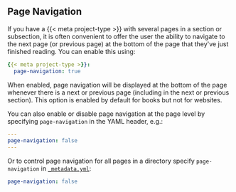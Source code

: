 ## Page Navigation

If you have a {{< meta project-type >}} with several pages in a section or subsection, it is often convenient to offer the user the ability to navigate to the next page (or previous page) at the bottom of the page that they've just finished reading. You can enable this using:

```{.yaml filename="_quarto.yml"}
{{< meta project-type >}}:
  page-navigation: true
```

When enabled, page navigation will be displayed at the bottom of the page whenever there is a next or previous page (including in the next or previous section). This option is enabled by default for books but not for websites.

You can also enable or disable page navigation at the page level by specifying `page-navigation` in the YAML header, e.g.:

```{.yaml filename="basics.qmd"}
---
page-navigation: false
---
```

Or to control page navigation for all pages in a directory specify `page-navigation` in [`_metadata.yml`](/docs/projects/quarto-projects.qmd#directory-metadata):

``` {.yaml filename="_metadata.yml"}
page-navigation: false
```
